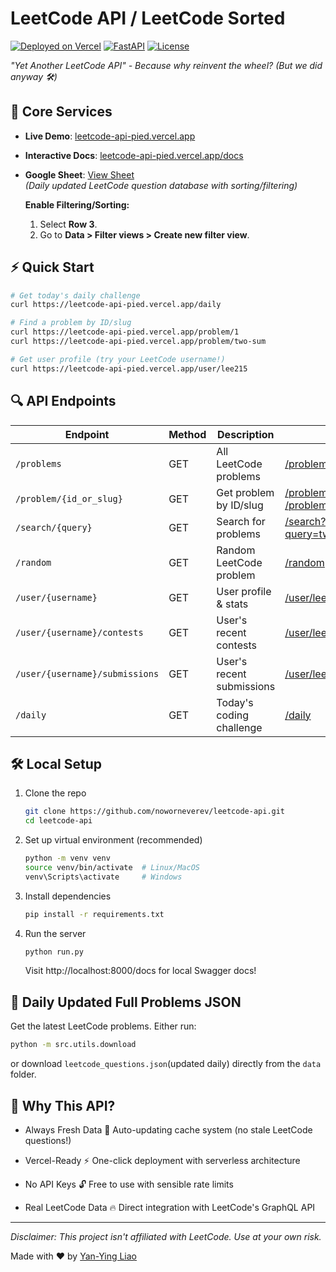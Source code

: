 # LeetCode API / LeetCode Sorted
[![Deployed on Vercel](https://img.shields.io/badge/Deployed%20on-Vercel-black?logo=vercel)](https://leetcode-api-pied.vercel.app) [![FastAPI](https://img.shields.io/badge/Powered%20By-FastAPI-%2300C7B7?logo=fastapi)](https://fastapi.tiangolo.com) [![License](https://img.shields.io/badge/License-MIT-green.svg)](LICENSE)

*"Yet Another LeetCode API" - Because why reinvent the wheel? (But we did anyway 🛠️)*

## 🚀 Core Services

- **Live Demo**: [leetcode-api-pied.vercel.app](https://leetcode-api-pied.vercel.app)
- **Interactive Docs**: [leetcode-api-pied.vercel.app/docs](https://leetcode-api-pied.vercel.app/docs)
- **Google Sheet**: [View Sheet](https://docs.google.com/spreadsheets/d/1sRWp95wqo3a7lLBbtNd_3KkTyGjx_9sctTOL5JOb6pA/edit?usp=sharing)  
  *(Daily updated LeetCode question database with sorting/filtering)*

    **Enable Filtering/Sorting:**  
    1. Select **Row 3**.  
    2. Go to **Data > Filter views > Create new filter view**.  

## ⚡ Quick Start

```bash
# Get today's daily challenge
curl https://leetcode-api-pied.vercel.app/daily

# Find a problem by ID/slug
curl https://leetcode-api-pied.vercel.app/problem/1
curl https://leetcode-api-pied.vercel.app/problem/two-sum

# Get user profile (try your LeetCode username!)
curl https://leetcode-api-pied.vercel.app/user/lee215
```

## 🔍 API Endpoints

| Endpoint                        | Method | Description                         | Example                                                                                     |
|---------------------------------|--------|-------------------------------------|---------------------------------------------------------------------------------------------|
| `/problems`                    | GET    | All LeetCode problems              | [/problems](https://leetcode-api-pied.vercel.app/problems)                             |
| `/problem/{id_or_slug}`        | GET    | Get problem by ID/slug             | [/problem/1](https://leetcode-api-pied.vercel.app/problem/1)<br />[/problem/two-sum](https://leetcode-api-pied.vercel.app/problem/two-sum)                |
| `/search/{query}`              | GET    | Search for problems                | [/search?query=two%20sum](https://leetcode-api-pied.vercel.app/search?query=two%20sum)              |
| `/random`                       | GET    | Random LeetCode problem            | [/random](https://leetcode-api-pied.vercel.app/random)                                    |
| `/user/{username}`              | GET    | User profile & stats                | [/user/lee215](https://leetcode-api-pied.vercel.app/user/lee215)                      |
| `/user/{username}/contests`  | GET    | User's recent contests           | [/user/lee215/contests](https://leetcode-api-pied.vercel.app/user/lee215/contests)         |
| `/user/{username}/submissions`  | GET    | User's recent submissions           | [/user/lee215/submissions](https://leetcode-api-pied.vercel.app/user/lee215/submissions)         |
| `/daily`                        | GET    | Today's coding challenge            | [/daily](https://leetcode-api-pied.vercel.app/daily)                                      |


## 🛠️ Local Setup

1. Clone the repo
    ```bash 
    git clone https://github.com/noworneverev/leetcode-api.git
    cd leetcode-api
    ```

2. Set up virtual environment (recommended)
    ```bash
    python -m venv venv
    source venv/bin/activate  # Linux/MacOS
    venv\Scripts\activate     # Windows
    ```

4. Install dependencies
    ```bash 
    pip install -r requirements.txt
    ```

5. Run the server
    ```bash 
    python run.py
    ```
    Visit http://localhost:8000/docs for local Swagger docs!


## 🔄 Daily Updated Full Problems JSON

Get the latest LeetCode problems. Either run:
```bash 
python -m src.utils.download
```
or download  `leetcode_questions.json`(updated daily) directly from the `data` folder.

## 🤔 Why This API?
- Always Fresh Data 🥬
  Auto-updating cache system (no stale LeetCode questions!)

- Vercel-Ready ⚡
  One-click deployment with serverless architecture

- No API Keys 🔓
  Free to use with sensible rate limits

- Real LeetCode Data 🔥
  Direct integration with LeetCode's GraphQL API

---

*Disclaimer: This project isn't affiliated with LeetCode. Use at your own risk.*

Made with ❤️ by [Yan-Ying Liao](http://noworneverev.github.io)